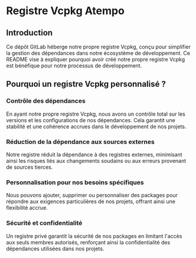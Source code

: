 # Registre Vcpkg Atempo

## Introduction

Ce dépôt GitLab héberge notre propre registre Vcpkg, conçu pour simplifier la gestion des dépendances dans notre écosystème de développement. Ce README vise à expliquer pourquoi avoir créé notre propre registre Vcpkg est bénéfique pour notre processus de développement.

## Pourquoi un registre Vcpkg personnalisé ?

### Contrôle des dépendances

En ayant notre propre registre Vcpkg, nous avons un contrôle total sur les versions et les configurations de nos dépendances. Cela garantit une stabilité et une cohérence accrues dans le développement de nos projets.

### Réduction de la dépendance aux sources externes

Notre registre réduit la dépendance à des registres externes, minimisant ainsi les risques liés aux changements soudains ou aux erreurs provenant de sources tierces.

### Personnalisation pour nos besoins spécifiques

Nous pouvons ajouter, supprimer ou personnaliser des packages pour répondre aux exigences particulières de nos projets, offrant ainsi une flexibilité accrue.

### Sécurité et confidentialité

Un registre privé garantit la sécurité de nos packages en limitant l'accès aux seuls membres autorisés, renforçant ainsi la confidentialité des dépendances utilisées dans nos projets.

